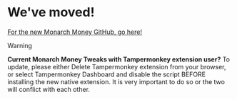 # We've moved!

[For the new Monarch Money GitHub, go here!](https://github.com/RobertParesi/Monarch-Money-Tweaks)

> [!WARNING]  
>  **Current Monarch Money Tweaks with Tampermonkey extension user?**
>  To update, please either Delete Tampermonkey extension from your browser, or select Tampermonkey Dashboard and disable the script BEFORE installing the new native extension.  It is very important to do so or the two will conflict with each other.


